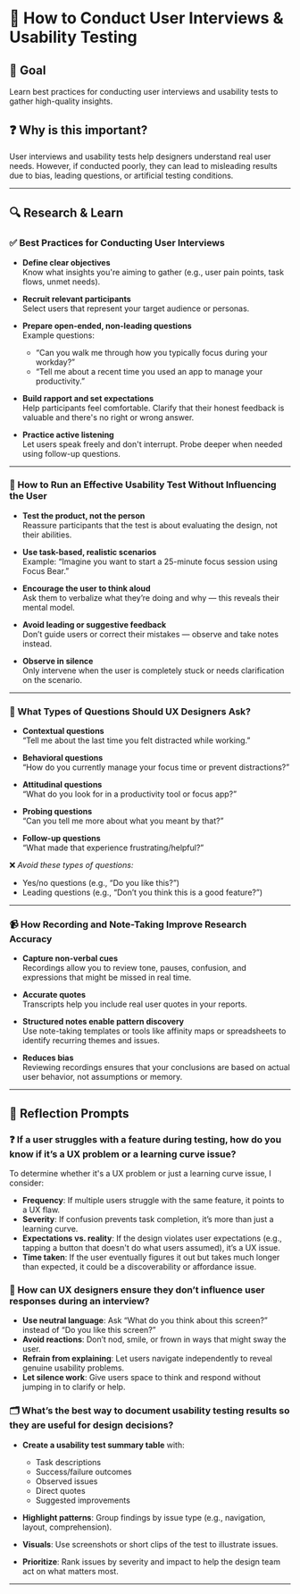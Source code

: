 # 🎤 How to Conduct User Interviews & Usability Testing

## 🎯 Goal
Learn best practices for conducting user interviews and usability tests to gather high-quality insights.

## ❓ Why is this important?
User interviews and usability tests help designers understand real user needs. However, if conducted poorly, they can lead to misleading results due to bias, leading questions, or artificial testing conditions.

---

## 🔍 Research & Learn

### ✅ Best Practices for Conducting User Interviews

- **Define clear objectives**  
  Know what insights you're aiming to gather (e.g., user pain points, task flows, unmet needs).

- **Recruit relevant participants**  
  Select users that represent your target audience or personas.

- **Prepare open-ended, non-leading questions**  
  Example questions:
  - “Can you walk me through how you typically focus during your workday?”
  - “Tell me about a recent time you used an app to manage your productivity.”

- **Build rapport and set expectations**  
  Help participants feel comfortable. Clarify that their honest feedback is valuable and there's no right or wrong answer.

- **Practice active listening**  
  Let users speak freely and don't interrupt. Probe deeper when needed using follow-up questions.

---

### 🧪 How to Run an Effective Usability Test Without Influencing the User

- **Test the product, not the person**  
  Reassure participants that the test is about evaluating the design, not their abilities.

- **Use task-based, realistic scenarios**  
  Example: “Imagine you want to start a 25-minute focus session using Focus Bear.”

- **Encourage the user to think aloud**  
  Ask them to verbalize what they’re doing and why — this reveals their mental model.

- **Avoid leading or suggestive feedback**  
  Don’t guide users or correct their mistakes — observe and take notes instead.

- **Observe in silence**  
  Only intervene when the user is completely stuck or needs clarification on the scenario.

---

### 💬 What Types of Questions Should UX Designers Ask?

- **Contextual questions**  
  “Tell me about the last time you felt distracted while working.”

- **Behavioral questions**  
  “How do you currently manage your focus time or prevent distractions?”

- **Attitudinal questions**  
  “What do you look for in a productivity tool or focus app?”

- **Probing questions**  
  “Can you tell me more about what you meant by that?”

- **Follow-up questions**  
  “What made that experience frustrating/helpful?”

❌ *Avoid these types of questions:*
- Yes/no questions (e.g., “Do you like this?”)
- Leading questions (e.g., “Don’t you think this is a good feature?”)

---

### 📹 How Recording and Note-Taking Improve Research Accuracy

- **Capture non-verbal cues**  
  Recordings allow you to review tone, pauses, confusion, and expressions that might be missed in real time.

- **Accurate quotes**  
  Transcripts help you include real user quotes in your reports.

- **Structured notes enable pattern discovery**  
  Use note-taking templates or tools like affinity maps or spreadsheets to identify recurring themes and issues.

- **Reduces bias**  
  Reviewing recordings ensures that your conclusions are based on actual user behavior, not assumptions or memory.

---

## 🤔 Reflection Prompts

### ❓ If a user struggles with a feature during testing, how do you know if it’s a UX problem or a learning curve issue?

To determine whether it's a UX problem or just a learning curve issue, I consider:
- **Frequency**: If multiple users struggle with the same feature, it points to a UX flaw.
- **Severity**: If confusion prevents task completion, it’s more than just a learning curve.
- **Expectations vs. reality**: If the design violates user expectations (e.g., tapping a button that doesn't do what users assumed), it’s a UX issue.
- **Time taken**: If the user eventually figures it out but takes much longer than expected, it could be a discoverability or affordance issue.

### 🧠 How can UX designers ensure they don’t influence user responses during an interview?

- **Use neutral language**: Ask “What do you think about this screen?” instead of “Do you like this screen?”
- **Avoid reactions**: Don’t nod, smile, or frown in ways that might sway the user.
- **Refrain from explaining**: Let users navigate independently to reveal genuine usability problems.
- **Let silence work**: Give users space to think and respond without jumping in to clarify or help.

### 🗂️ What’s the best way to document usability testing results so they are useful for design decisions?

- **Create a usability test summary table** with:
  - Task descriptions
  - Success/failure outcomes
  - Observed issues
  - Direct quotes
  - Suggested improvements

- **Highlight patterns**: Group findings by issue type (e.g., navigation, layout, comprehension).
- **Visuals**: Use screenshots or short clips of the test to illustrate issues.
- **Prioritize**: Rank issues by severity and impact to help the design team act on what matters most.

---
